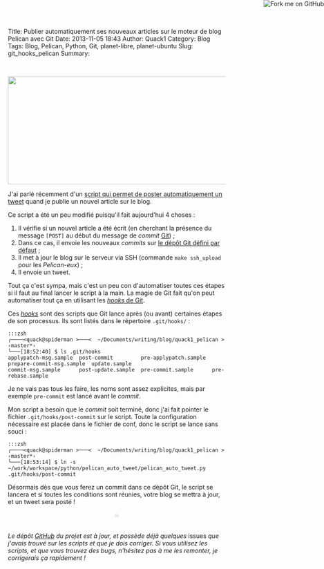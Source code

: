 Title: Publier automatiquement ses nouveaux articles sur le moteur de blog Pelican avec Git
Date: 2013-11-05 18:43 
Author: Quack1
Category: Blog
Tags: Blog, Pelican, Python, Git, planet-libre, planet-ubuntu
Slug: git_hooks_pelican
Summary: 

<a href="https://github.com/quack1/pelican_auto_tweet"><img style="position: absolute; top: 0; right: 0; border: 0;" src="https://s3.amazonaws.com/github/ribbons/forkme_right_darkblue_121621.png" alt="Fork me on GitHub"></a>

&nbsp;
<div align=center><img src="http://blog.quack1.me/upload/pelican_auto_tweet.png" width="600" height="250" align=center /></div>

J'ai parlé récemment d'un [script qui permet de poster automatiquement un tweet]({filename}/pelican_auto_tweet.md "Moteur de blog Pelican : twitter un lien automatique vers son dernier article") quand je publie un nouvel article sur le blog.

Ce script a été un peu modifié puisqu'il fait aujourd'hui 4 choses : 

1. Il vérifie si un nouvel article a été écrit (en cherchant la présence du message `[POST]` au début du message de _commit_ [Git](http://blog.quack1.me/tag/git.html "Blog Quack1 - Tag « Git »")) ;
2. Dans ce cas, il envoie les nouveaux _commits_ sur [le dépôt Git défini par défaut]({filename}/git_push_multiple_remote.md "Git : Pusher ses modifications sur plusieurs dépôts en une seule commande") ;
3. Il met à jour le blog sur le serveur via SSH (commande `make ssh_upload` pour les _Pelican-eux_) ;
4. Il envoie un tweet.

Tout ça c'est sympa, mais c'est un peu con d'automatiser toutes ces étapes si il faut au final lancer le script à la main. La magie de Git fait qu'on peut automatiser tout ça en utilisant les [_hooks_ de Git](http://www.johan.me/utilisez-hooks-git "Utilisez les hooks de Git").

Ces _[hooks](http://git-scm.com/book/en/Customizing-Git-Git-Hooks "Customizing Git Hooks")_ sont des scripts que Git lance après (ou avant) certaines étapes de son processus. Ils sont listés dans le répertoire `.git/hooks/` : 

	:::zsh
	╭────<quack@spiderman >───<  ~/Documents/writing/blog/quack1_pelican >  ‹master*› 
	╰───[18:52:40] $ ls .git/hooks 
	applypatch-msg.sample  post-commit         pre-applypatch.sample  prepare-commit-msg.sample  update.sample
	commit-msg.sample      post-update.sample  pre-commit.sample      pre-rebase.sample

Je ne vais pas tous les faire, les noms sont assez explicites, mais par exemple `pre-commit` est lancé avant le _commit_.

Mon script a besoin que le _commit_ soit terminé, donc j'ai fait pointer le fichier `.git/hooks/post-commit` sur le script. Toute la configuration nécessaire est placée dans le fichier de conf, donc le script se lance sans souci : 

	:::zsh
	╭────<quack@spiderman >───<  ~/Documents/writing/blog/quack1_pelican >  ‹master*› 
	╰───[18:53:14] $ ln -s ~/work/workspace/python/pelican_auto_tweet/pelican_auto_tweet.py .git/hooks/post-commit

Désormais dès que vous ferez un commit dans ce dépôt Git, le script se lancera et si toutes les conditions sont réunies, votre blog se mettra à jour, et un tweet sera posté !

<div align="center" style="color:#ccc;">☠</div> &nbsp;

_Le dépôt [GitHub](https://github.com/quack1/pelican_auto_tweet "Github : Quack1 - Pelican_Auto_Tweet") du projet est à jour, et possède déjà quelques_ issues _que j'avais trouvé sur les scripts et que je dois corriger. Si vous utilisez les scripts, et que vous trouvez des bugs, n'hésitez pas à me les remonter, je corrigerais ça rapidement !_

